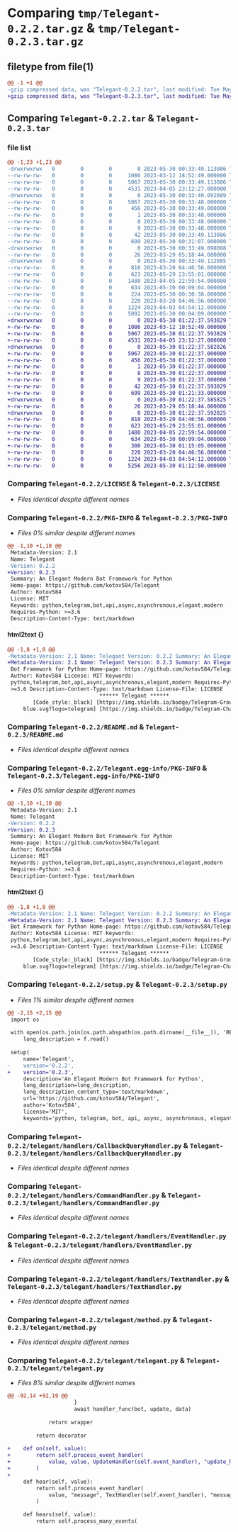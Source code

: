 # Comparing `tmp/Telegant-0.2.2.tar.gz` & `tmp/Telegant-0.2.3.tar.gz`

## filetype from file(1)

```diff
@@ -1 +1 @@
-gzip compressed data, was "Telegant-0.2.2.tar", last modified: Tue May 30 00:33:49 2023, max compression
+gzip compressed data, was "Telegant-0.2.3.tar", last modified: Tue May 30 01:22:37 2023, max compression
```

## Comparing `Telegant-0.2.2.tar` & `Telegant-0.2.3.tar`

### file list

```diff
@@ -1,23 +1,23 @@
-drwxrwxrwx   0        0        0        0 2023-05-30 00:33:49.113086 Telegant-0.2.2/
--rw-rw-rw-   0        0        0     1086 2023-03-12 18:52:49.000000 Telegant-0.2.2/LICENSE
--rw-rw-rw-   0        0        0     5067 2023-05-30 00:33:49.113086 Telegant-0.2.2/PKG-INFO
--rw-rw-rw-   0        0        0     4531 2023-04-05 23:12:27.000000 Telegant-0.2.2/README.md
-drwxrwxrwx   0        0        0        0 2023-05-30 00:33:49.092089 Telegant-0.2.2/Telegant.egg-info/
--rw-rw-rw-   0        0        0     5067 2023-05-30 00:33:48.000000 Telegant-0.2.2/Telegant.egg-info/PKG-INFO
--rw-rw-rw-   0        0        0      456 2023-05-30 00:33:49.000000 Telegant-0.2.2/Telegant.egg-info/SOURCES.txt
--rw-rw-rw-   0        0        0        1 2023-05-30 00:33:48.000000 Telegant-0.2.2/Telegant.egg-info/dependency_links.txt
--rw-rw-rw-   0        0        0        8 2023-05-30 00:33:48.000000 Telegant-0.2.2/Telegant.egg-info/requires.txt
--rw-rw-rw-   0        0        0        9 2023-05-30 00:33:48.000000 Telegant-0.2.2/Telegant.egg-info/top_level.txt
--rw-rw-rw-   0        0        0       42 2023-05-30 00:33:49.113086 Telegant-0.2.2/setup.cfg
--rw-rw-rw-   0        0        0      699 2023-05-30 00:31:07.000000 Telegant-0.2.2/setup.py
-drwxrwxrwx   0        0        0        0 2023-05-30 00:33:49.098088 Telegant-0.2.2/telegant/
--rw-rw-rw-   0        0        0       26 2023-03-29 05:18:44.000000 Telegant-0.2.2/telegant/__init__.py
-drwxrwxrwx   0        0        0        0 2023-05-30 00:33:49.112085 Telegant-0.2.2/telegant/handlers/
--rw-rw-rw-   0        0        0      818 2023-03-20 04:46:56.000000 Telegant-0.2.2/telegant/handlers/CallbackQueryHandler.py
--rw-rw-rw-   0        0        0      623 2023-05-29 23:55:01.000000 Telegant-0.2.2/telegant/handlers/CommandHandler.py
--rw-rw-rw-   0        0        0     1480 2023-04-05 22:59:54.000000 Telegant-0.2.2/telegant/handlers/EventHandler.py
--rw-rw-rw-   0        0        0      634 2023-05-30 00:09:04.000000 Telegant-0.2.2/telegant/handlers/TextHandler.py
--rw-rw-rw-   0        0        0      224 2023-05-30 00:30:38.000000 Telegant-0.2.2/telegant/handlers/UpdateHandler.py
--rw-rw-rw-   0        0        0      220 2023-03-20 04:46:56.000000 Telegant-0.2.2/telegant/handlers/__init__.py
--rw-rw-rw-   0        0        0     1224 2023-04-03 04:54:12.000000 Telegant-0.2.2/telegant/method.py
--rw-rw-rw-   0        0        0     5092 2023-05-30 00:04:09.000000 Telegant-0.2.2/telegant/telegant.py
+drwxrwxrwx   0        0        0        0 2023-05-30 01:22:37.593829 Telegant-0.2.3/
+-rw-rw-rw-   0        0        0     1086 2023-03-12 18:52:49.000000 Telegant-0.2.3/LICENSE
+-rw-rw-rw-   0        0        0     5067 2023-05-30 01:22:37.593829 Telegant-0.2.3/PKG-INFO
+-rw-rw-rw-   0        0        0     4531 2023-04-05 23:12:27.000000 Telegant-0.2.3/README.md
+drwxrwxrwx   0        0        0        0 2023-05-30 01:22:37.582826 Telegant-0.2.3/Telegant.egg-info/
+-rw-rw-rw-   0        0        0     5067 2023-05-30 01:22:37.000000 Telegant-0.2.3/Telegant.egg-info/PKG-INFO
+-rw-rw-rw-   0        0        0      456 2023-05-30 01:22:37.000000 Telegant-0.2.3/Telegant.egg-info/SOURCES.txt
+-rw-rw-rw-   0        0        0        1 2023-05-30 01:22:37.000000 Telegant-0.2.3/Telegant.egg-info/dependency_links.txt
+-rw-rw-rw-   0        0        0        8 2023-05-30 01:22:37.000000 Telegant-0.2.3/Telegant.egg-info/requires.txt
+-rw-rw-rw-   0        0        0        9 2023-05-30 01:22:37.000000 Telegant-0.2.3/Telegant.egg-info/top_level.txt
+-rw-rw-rw-   0        0        0       42 2023-05-30 01:22:37.593829 Telegant-0.2.3/setup.cfg
+-rw-rw-rw-   0        0        0      699 2023-05-30 01:21:33.000000 Telegant-0.2.3/setup.py
+drwxrwxrwx   0        0        0        0 2023-05-30 01:22:37.585825 Telegant-0.2.3/telegant/
+-rw-rw-rw-   0        0        0       26 2023-03-29 05:18:44.000000 Telegant-0.2.3/telegant/__init__.py
+drwxrwxrwx   0        0        0        0 2023-05-30 01:22:37.592825 Telegant-0.2.3/telegant/handlers/
+-rw-rw-rw-   0        0        0      818 2023-03-20 04:46:56.000000 Telegant-0.2.3/telegant/handlers/CallbackQueryHandler.py
+-rw-rw-rw-   0        0        0      623 2023-05-29 23:55:01.000000 Telegant-0.2.3/telegant/handlers/CommandHandler.py
+-rw-rw-rw-   0        0        0     1480 2023-04-05 22:59:54.000000 Telegant-0.2.3/telegant/handlers/EventHandler.py
+-rw-rw-rw-   0        0        0      634 2023-05-30 00:09:04.000000 Telegant-0.2.3/telegant/handlers/TextHandler.py
+-rw-rw-rw-   0        0        0      300 2023-05-30 01:15:05.000000 Telegant-0.2.3/telegant/handlers/UpdateHandler.py
+-rw-rw-rw-   0        0        0      220 2023-03-20 04:46:56.000000 Telegant-0.2.3/telegant/handlers/__init__.py
+-rw-rw-rw-   0        0        0     1224 2023-04-03 04:54:12.000000 Telegant-0.2.3/telegant/method.py
+-rw-rw-rw-   0        0        0     5256 2023-05-30 01:12:50.000000 Telegant-0.2.3/telegant/telegant.py
```

### Comparing `Telegant-0.2.2/LICENSE` & `Telegant-0.2.3/LICENSE`

 * *Files identical despite different names*

### Comparing `Telegant-0.2.2/PKG-INFO` & `Telegant-0.2.3/PKG-INFO`

 * *Files 0% similar despite different names*

```diff
@@ -1,10 +1,10 @@
 Metadata-Version: 2.1
 Name: Telegant
-Version: 0.2.2
+Version: 0.2.3
 Summary: An Elegant Modern Bot Framework for Python
 Home-page: https://github.com/kotov584/Telegant
 Author: Kotov584
 License: MIT
 Keywords: python,telegram,bot,api,async,asynchronous,elegant,modern
 Requires-Python: >=3.6
 Description-Content-Type: text/markdown
```

#### html2text {}

```diff
@@ -1,8 +1,8 @@
-Metadata-Version: 2.1 Name: Telegant Version: 0.2.2 Summary: An Elegant Modern
+Metadata-Version: 2.1 Name: Telegant Version: 0.2.3 Summary: An Elegant Modern
 Bot Framework for Python Home-page: https://github.com/kotov584/Telegant
 Author: Kotov584 License: MIT Keywords:
 python,telegram,bot,api,async,asynchronous,elegant,modern Requires-Python:
 >=3.6 Description-Content-Type: text/markdown License-File: LICENSE
                             ****** Telegant ******
        [Code_style:_black] [https://img.shields.io/badge/Telegram-Group-
     blue.svg?logo=telegram] [https://img.shields.io/badge/Telegram-Channel-
```

### Comparing `Telegant-0.2.2/README.md` & `Telegant-0.2.3/README.md`

 * *Files identical despite different names*

### Comparing `Telegant-0.2.2/Telegant.egg-info/PKG-INFO` & `Telegant-0.2.3/Telegant.egg-info/PKG-INFO`

 * *Files 0% similar despite different names*

```diff
@@ -1,10 +1,10 @@
 Metadata-Version: 2.1
 Name: Telegant
-Version: 0.2.2
+Version: 0.2.3
 Summary: An Elegant Modern Bot Framework for Python
 Home-page: https://github.com/kotov584/Telegant
 Author: Kotov584
 License: MIT
 Keywords: python,telegram,bot,api,async,asynchronous,elegant,modern
 Requires-Python: >=3.6
 Description-Content-Type: text/markdown
```

#### html2text {}

```diff
@@ -1,8 +1,8 @@
-Metadata-Version: 2.1 Name: Telegant Version: 0.2.2 Summary: An Elegant Modern
+Metadata-Version: 2.1 Name: Telegant Version: 0.2.3 Summary: An Elegant Modern
 Bot Framework for Python Home-page: https://github.com/kotov584/Telegant
 Author: Kotov584 License: MIT Keywords:
 python,telegram,bot,api,async,asynchronous,elegant,modern Requires-Python:
 >=3.6 Description-Content-Type: text/markdown License-File: LICENSE
                             ****** Telegant ******
        [Code_style:_black] [https://img.shields.io/badge/Telegram-Group-
     blue.svg?logo=telegram] [https://img.shields.io/badge/Telegram-Channel-
```

### Comparing `Telegant-0.2.2/setup.py` & `Telegant-0.2.3/setup.py`

 * *Files 1% similar despite different names*

```diff
@@ -2,15 +2,15 @@
 import os
 
 with open(os.path.join(os.path.abspath(os.path.dirname(__file__)), 'README.md'), encoding='utf-8') as f:
     long_description = f.read()
 
 setup( 
     name='Telegant',
-    version='0.2.2',
+    version='0.2.3',
     description='An Elegant Modern Bot Framework for Python',
     long_description=long_description,
     long_description_content_type='text/markdown',
     url='https://github.com/kotov584/Telegant',
     author='Kotov584', 
     license='MIT', 
     keywords='python, telegram, bot, api, async, asynchronous, elegant, modern',
```

### Comparing `Telegant-0.2.2/telegant/handlers/CallbackQueryHandler.py` & `Telegant-0.2.3/telegant/handlers/CallbackQueryHandler.py`

 * *Files identical despite different names*

### Comparing `Telegant-0.2.2/telegant/handlers/CommandHandler.py` & `Telegant-0.2.3/telegant/handlers/CommandHandler.py`

 * *Files identical despite different names*

### Comparing `Telegant-0.2.2/telegant/handlers/EventHandler.py` & `Telegant-0.2.3/telegant/handlers/EventHandler.py`

 * *Files identical despite different names*

### Comparing `Telegant-0.2.2/telegant/handlers/TextHandler.py` & `Telegant-0.2.3/telegant/handlers/TextHandler.py`

 * *Files identical despite different names*

### Comparing `Telegant-0.2.2/telegant/method.py` & `Telegant-0.2.3/telegant/method.py`

 * *Files identical despite different names*

### Comparing `Telegant-0.2.2/telegant/telegant.py` & `Telegant-0.2.3/telegant/telegant.py`

 * *Files 8% similar despite different names*

```diff
@@ -92,14 +92,19 @@
                     }
                     await handler_func(bot, update, data)
 
             return wrapper
 
         return decorator
         
+    def on(self, value): 
+        return self.process_event_handler(
+            value, value, UpdateHandler(self.event_handler), "update_handlers"
+        )
+
     def hear(self, value): 
         return self.process_event_handler(
             value, "message", TextHandler(self.event_handler), "message_handlers"
         )
 
     def hears(self, value): 
         return self.process_many_events(
```

